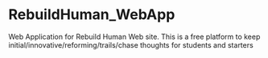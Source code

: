 # RebuildHuman_WebApp
Web Application for Rebuild Human Web site. This is a free platform to keep initial/innovative/reforming/trails/chase thoughts for students and starters
